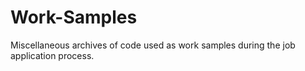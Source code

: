# Work-Samples
Miscellaneous archives of code used as work samples during the job application process.
